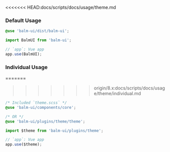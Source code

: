 <<<<<<< HEAD:docs/scripts/docs/usage/theme.md
### Default Usage

```scss
@use 'balm-ui/dist/balm-ui';
```

```js
import BalmUI from 'balm-ui';

// `app`: Vue app
app.use(BalmUI);
```

### Individual Usage

=======
>>>>>>> origin/8.x:docs/scripts/docs/usage/theme/individual.md
```scss
/* Included `theme.scss` */
@use 'balm-ui/components/core';

/* OR */
@use 'balm-ui/plugins/theme/theme';
```

```js
import $theme from 'balm-ui/plugins/theme';

// `app`: Vue app
app.use($theme);
```
